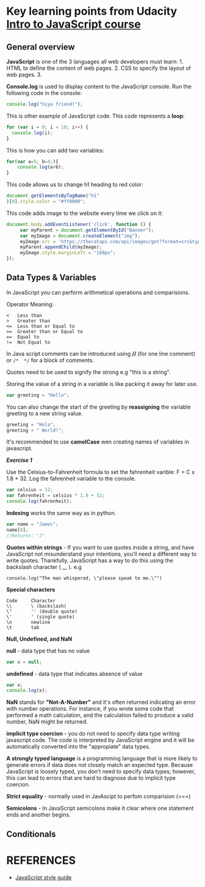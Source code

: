 # Key learning points from Udacity [Intro to JavaScript course](https://eu.udacity.com/course/intro-to-javascript--ud803)


## General overview

__JavaScript__ is one of the 3 languages all web developers must learn: 1. HTML to define the content of web pages. 2. CSS to specify the layout of web pages. 3.

 __Console.log__ is used to display content to the JavaScript console. Run the following code in the console:

```javascript
console.log("hiya friend!");
```

This is other example of JavaScript code. This code represents a __loop__:
```javascript
for (var i = 0; i < 10; i++) {
  console.log(i);
}
```

This is how you can add two variables:
```javascript
for(var a=5; b=4;){
	console.log(a+b);
}
```

This code allows us to change h1 heading to red color:
```javascript
document.getElementsByTagName("h1"
)[0].style.color = "#ff0000";
```

This code adds image to the website every time we click on it:
```javascript
document.body.addEventListener('click', function () {
     var myParent = document.getElementById("Banner");
     var myImage = document.createElement("img");
     myImage.src = 'https://thecatapi.com/api/images/get?format=src&type=gif';
     myParent.appendChild(myImage);
     myImage.style.marginLeft = "160px";
});
```

## Data Types & Variables

In JavaScript you can perform arithmetical operations and comparisions.

Operator	Meaning:
```
<	Less than
>	Greater than
<=	Less than or Equal to
>=	Greater than or Equal to
==	Equal to
!=	Not Equal to
```

In Java script comments can be introduced using __//__ (for one line comment) or ```/*  */``` for a block of comments.

Quotes need to be used to signify the strong e.g "this is a string".

Storing the value of a string in a variable is like packing it away for later use.

```javascript
var greeting = "Hello";
```
You can also change the start of the greeting by __reassigning__ the variable greeting to a new string value.

```javascript
greeting = "Hola";
greeting + " World!";
```

It's recommended to use __camelCase__ wen creating names of variables in javascript.

__***Exercise 1***__

Use the Celsius-to-Fahrenheit formula to set the fahrenheit varible: F = C x 1.8 + 32. Log the fahrenheit variable to the console.
 ```javascript
var celsius = 12;
var fahrenheit = celsius * 1.8 + 32;
console.log(fahrenheit);
```

__Indexing__ works the same way as in python.
```javascript
var name = "James";
name[0];
//Returns: "J"
```
__Quotes within strings__ - If you want to use quotes inside a string, and have JavaScript not misunderstand your intentions, you’ll need a different way to write quotes. Thankfully, JavaScript has a way to do this using the backslash character ( __\__ ). e.g
```code
console.log("The man whispered, \"please speak to me.\"")
```

__Special characters__
```
Code     Character
\\	     \ (backslash)
\"	     '' (double quote)
\'	     ' (single quote)
\n	     newline
\t	     tab
```

__Null, Undefined, and NaN__

__null__ - data type that has no value
```javascript
var x = null;
```

__undefined__ - data type that indicates absence of value
```javascript
var x;
console.log(x);
```
__NaN__ stands for __"Not-A-Number"__ and it's often returned indicating an error with number operations. For instance, if you wrote some code that performed a math calculation, and the calculation failed to produce a valid number, NaN might be returned.

__implicit type coercion__ - you do not need to specify data type writing javascript code. The code is interpreted by JavaScript engine and it will be automatically converted into the "appropiate" data types.

 __A strongly typed language__ is a programming language that is more likely to generate errors if data does not closely match an expected type. Because JavaScript is loosely typed, you don’t need to specify data types; however, this can lead to errors that are hard to diagnose due to implicit type coercion.

__Strict equality__ - normally used in JavAscipt to perfom comparision (===)

__Semicolons__ - In JavaScript semicolons make it clear where one statement ends and another begins.

## Conditionals

# REFERENCES
- [JavaScript style guide](https://github.com/udacity/frontend-nanodegree-styleguide)
